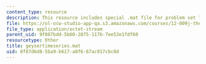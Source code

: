 ```yaml
---
content_type: resource
description: This resource includes special .mat file for problem set 7.
file: https://ol-ocw-studio-app-qa.s3.amazonaws.com/courses/12-009j-theoretical-environmental-analysis-spring-2015/0f87d6d85ba9b617a0f667ac917cbc8d_geysertimeseries.mat
file_type: application/octet-stream
parent_uid: 9f087bdd-5b60-2875-117b-7ee53e1fdf60
resourcetype: Other
title: geysertimeseries.mat
uid: 0f87d6d8-5ba9-b617-a0f6-67ac917cbc8d
---
```

